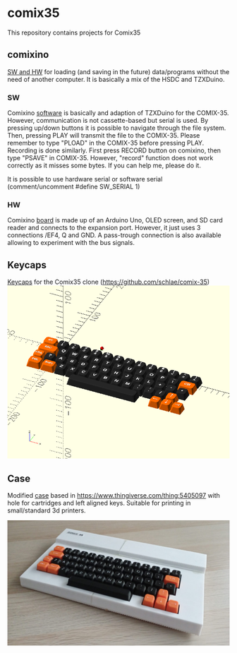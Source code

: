 # comix35
This repository contains projects for Comix35

## comixino
[SW and HW](https://github.com/issalig/comix35/tree/main/comixino) for loading (and saving in the future) data/programs without the need of another computer. It is basically a mix of the HSDC and TZXDuino.

### SW
Comixino [software](https://github.com/issalig/comix35/tree/main/comixino/sw) is basically and adaption of TZXDuino for the COMIX-35. However, communication is not cassette-based but serial is used.
By pressing up/down buttons it is possible to navigate through the file system. Then, pressing PLAY will transmit the file to the COMIX-35. Please remember to type "PLOAD" in the COMIX-35 before pressing PLAY.
Recording is done similarly. First press RECORD button on comixino, then type "PSAVE" in COMIX-35. However, "record" function does not work correctly as it misses some bytes. If you can help me, please do it.

It is possible to use hardware serial or software serial (comment/uncomment #define SW_SERIAL 1)

### HW
Comixino [board](https://github.com/issalig/comix35/tree/main/comixino/hw) is made up of an Arduino Uno, OLED screen, and SD card reader and connects to the expansion port. However, it just uses 3 connections /EF4, Q and GND.
A pass-trough connection is also available allowing to experiment with the bus signals.

## Keycaps
[Keycaps](https://github.com/issalig/comix35/tree/main/keycaps) for the Comix35 clone (https://github.com/schlae/comix-35)
![keycaps_left](keycaps/comix35_keys_align_left.png)

## Case
Modified [case](https://github.com/issalig/comix35/tree/main/case) based in https://www.thingiverse.com/thing:5405097 with hole for cartridges and left aligned keys. Suitable for printing in small/standard 3d printers.

![case](case/comix35.jpg)

